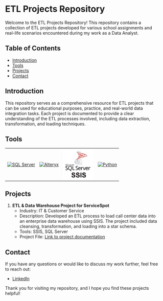 # ETL Projects Repository

Welcome to the ETL Projects Repository! This repository contains a collection of ETL projects developed for various school assignments and real-life scenarios encountered during my work as a Data Analyst.

## Table of Contents 

- [Introduction](#introduction)
- [Tools](#tools)
- [Projects](#projects)
- [Contact](#contact)

## Introduction

This repository serves as a comprehensive resource for ETL projects that can be used for educational purposes, practice, and real-world data integration tasks. Each project is documented to provide a clear understanding of the ETL processes involved, including data extraction, transformation, and loading techniques.

## Tools
<table>
<tr>
<td><a href="#"><img src="https://upload.wikimedia.org/wikipedia/commons/4/4b/Microsoft_SQL_Server_logo.png" alt="SQL Server" align="center" width="100"/></a></td>
<td><a href="#"><img src="https://upload.wikimedia.org/wikipedia/commons/0/08/Alteryx_Logo.svg" alt="Alteryx" align="center" width="100"/></a></td>
<td><a href="#"><img src="Images/ssis-logo.jpeg" alt="SSIS" align="center" width="100"/></a></td>
<td><a href="#"><img src="https://upload.wikimedia.org/wikipedia/commons/thumb/c/c3/Python-logo-notext.svg/1200px-Python-logo-notext.svg.png" alt="Python" align="center" width="70"/></a></td>
</tr>
</table>


## Projects

1. **ETL & Data Warehouse Project for ServiceSpot**
   - Industry: IT & Customer Service
   - Description: Developed an ETL process to load call center data into an enterprise data warehouse using SSIS. The project included data cleansing, transformation, and loading into a star schema.
   - Tools: SSIS, SQL Server
   - Project File: [Link to project documentation](Project_1_ETL_Data_Warehouse_for_ServiceSpot.md)

## Contact

If you have any questions or would like to discuss my work further, feel free to reach out:

- [LinkedIn](https://www.linkedin.com/in/misszeferino/)

Thank you for visiting my repository, and I hope you find these projects helpful!

